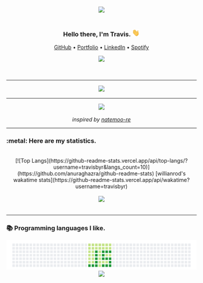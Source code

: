 <div align="center">
  <br>
  <img width="400" src="https://github.com/travisbyr/travisbyr/blob/master/images/piracy.gif">
  <br>
<br>
  <h3>Hello there, I'm Travis. <img height="20" src="https://github.com/travisbyr/travisbyr/blob/master/images/wave.gif"/></h3>
  <p align="center">
    <a target="_blank" href="https://github.com/travisbyr">GitHub</a> •
    <a target="_blank" href="https://travisbyr.me/">Portfolio</a> •
    <a target="_blank" href="https://www.linkedin.com/in/travisbyr/">LinkedIn</a> •
    <a target="_blank" href="https://profile-spotify-app-tau.vercel.app/now-playing?open">Spotify</a>
  </p>
  <p align="center">
    <img src="https://komarev.com/ghpvc/?username=ytravisbyr&color=blue&label=Profile+Views&style=flat-square">
  </p>
<br/>
</div>
<!-- <p>Lorem ipsum dolor sit amet, consectetur adipiscing elit. Sed imperdiet dui in orci efficitur, a molestie felis interdum. Phasellus non imperdiet metus. Pellentesque habitant morbi tristique senectus et netus et malesuada fames ac turpis egestas. Phasellus et consequat risus. Sed in leo non odio sollicitudin luctus. Pellentesque eget ipsum facilisis, aliquet dui vitae, scelerisque diam. Sed pulvinar euismod libero, ac consectetur nibh tempus eget. Nam sagittis, lorem nec consectetur imperdiet, sem metus blandit mauris, et blandit est diam vitae sapien.</p> -->
<div align="center"> 
  <hr>
    <!-- <img src="https://andyruwruw-now-playing-spotify-git-master.travisbyr.vercel.app/api/now-playing"> -->
    <a href="https://profile-spotify-app-tau.vercel.app/now-playing?open">
      <img src="https://profile-spotify-app-tau.vercel.app/now-playing">
    </a>
  <hr>
    <a href="https://profile-spotify-app-tau.vercel.app/now-playing?open">
      <img src="https://profile-spotify-app-tau.vercel.app/top-played">
    </a>

  <i>inspired by <a href="https://github.com/natemoo-re">natemoo-re</a></i>
  <hr>
</div>
<h3>:metal: Here are my statistics.</h3>
<br>
<div align="center">
<!--   <a href="https://github.com/travisbyr/github-readme-stats">
    <img height="160" align="center" src="https://github-readme-stats.vercel.app/api?username=travisbyr&show_icons=true&include_all_commits=true&count_private=true&theme=radical" alt="travisbyr's github stats" />
  </a> -->
<!--   <a href="https://github.com/travisbyr/github-readme-stats">
    <img height="160" align="center" src="https://github-readme-stats.vercel.app/api/top-langs/?username=travisbyr&layout=compact&count_private=true&theme=radical&langs_count=10" />
  </a> -->
  [![Top Langs](https://github-readme-stats.vercel.app/api/top-langs/?username=travisbyr&langs_count=10)](https://github.com/anuraghazra/github-readme-stats)
  [willianrod's wakatime stats](https://github-readme-stats.vercel.app/api/wakatime?username=travisbyr)
 
</div>
<div align="center">
  <br/>
  <img src="https://wakatime.com/badge/user/04211466-6fc9-494a-b87b-e3d2974376c2.svg"/>
</div>
<br>
<hr>
<h3>📚 Programming languages I like.</h3> 
<div align="center">
  <img src="https://github.com/travisbyr/travisbyr/blob/master/images/js.png">
  <img height="203" src="https://www.xpand-it.com/wp-content/uploads/2020/04/AFBannerReact_1920x500.png">

  <!-- <img height="190" src="https://github.com/travisbyr/travisbyr/blob/master/images/1.png"> -->
  <!-- <hr>
  <div align="center">
    <img width="200" src="https://github.com/travisbyr/travisbyr/blob/master/images/coolGif3.gif">
    <img width="200" src="https://github.com/travisbyr/travisbyr/blob/master/images/coolGif2.gif">
    <img width="200" src="https://github.com/travisbyr/travisbyr/blob/master/images/munch.gif"></img>
  </div> -->
</div>
